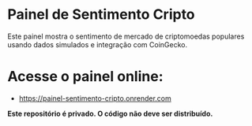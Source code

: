 # Painel de Sentimento Cripto

Este painel mostra o sentimento de mercado de criptomoedas populares usando dados simulados e integração com CoinGecko.

# Acesse o painel online:
- https://painel-sentimento-cripto.onrender.com

**Este repositório é privado. O código não deve ser distribuído.**
